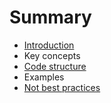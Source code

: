 # Summary

* [Introduction](README.md)
* Key concepts
* [Code structure](code-structure.md)
* Examples
* [Not best practices](not-best-practices.md)

